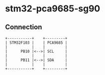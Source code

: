# stm32-pca9685-sg90
## Connection
```
+-----------+    +---------+
| STM32F103 |    | PCA9685 |
|           |    |         |
|      PB10 |<-->| SCL     |
|           |    |         |
|      PB11 |<-->| SDA     |
|           |    |         |
+-----------+    +---------+
```
